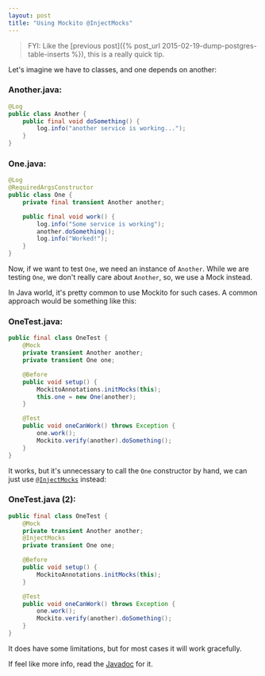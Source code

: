 ```yaml
---
layout: post
title: "Using Mockito @InjectMocks"
---
```


> FYI: Like the [previous post]({% post_url 2015-02-19-dump-postgres-table-inserts %}),
> this is a really quick tip.

Let's imagine we have to classes, and one depends on another:

### Another.java:

```java
@Log
public class Another {
    public final void doSomething() {
        log.info("another service is working...");
    }
}
```

### One.java:

```java
@Log
@RequiredArgsConstructor
public class One {
    private final transient Another another;

    public final void work() {
        log.info("Some service is working");
        another.doSomething();
        log.info("Worked!");
    }
}
```

Now, if we want to test `One`, we need an instance of `Another`. While we
are testing `One`, we don't really care about `Another`, so, we use a
Mock instead.

In Java world, it's pretty common to use Mockito for such cases. A common
approach would be something like this:

### OneTest.java:
```java
public final class OneTest {
    @Mock
    private transient Another another;
    private transient One one;

    @Before
    public void setup() {
        MockitoAnnotations.initMocks(this);
        this.one = new One(another);
    }

    @Test
    public void oneCanWork() throws Exception {
        one.work();
        Mockito.verify(another).doSomething();
    }
}
```

It works, but it's unnecessary to call the `One` constructor by hand, we can
just use [`@InjectMocks`][javadoc] instead:

### OneTest.java (2):

```java
public final class OneTest {
    @Mock
    private transient Another another;
    @InjectMocks
    private transient One one;

    @Before
    public void setup() {
        MockitoAnnotations.initMocks(this);
    }

    @Test
    public void oneCanWork() throws Exception {
        one.work();
        Mockito.verify(another).doSomething();
    }
}
```

It does have some limitations, but for most cases it will work gracefully.

If feel like more info, read the [Javadoc][javadoc] for it.

[javadoc]: http://site.mockito.org/mockito/docs/current/org/mockito/InjectMocks.html
